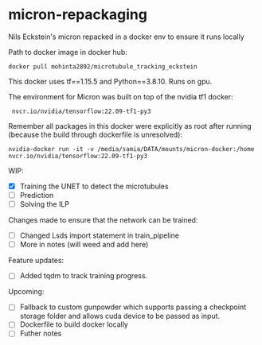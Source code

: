 # micron-repackaging
Nils Eckstein's micron repacked in a docker env to ensure it runs locally

Path to docker image in docker hub:
```
docker pull mohinta2892/microtubule_tracking_eckstein
```

This docker uses tf==1.15.5 and Python==3.8.10. Runs on gpu. 

The environment for Micron was built on top of the nvidia tf1 docker: 
```
 nvcr.io/nvidia/tensorflow:22.09-tf1-py3
```
Remember all packages in this docker were explicitly as root after running (because the build through dockerfile is unresolved):
```
nvidia-docker run -it -v /media/samia/DATA/mounts/micron-docker:/home nvcr.io/nvidia/tensorflow:22.09-tf1-py3
```

WIP:
- [X] Training the UNET to detect the microtubules
- [ ] Prediction
- [ ] Solving the ILP

Changes made to ensure that the network can be trained:
- [ ] Changed Lsds import statement in train_pipeline
- [ ] More in notes (will weed and add here)

Feature updates:
- [ ] Added tqdm to track training progress.

Upcoming:
- [ ] Fallback to custom gunpowder which supports passing a checkpoint storage folder and allows cuda device to be passed as input.
- [ ] Dockerfile to build docker locally
- [ ] Futher notes
